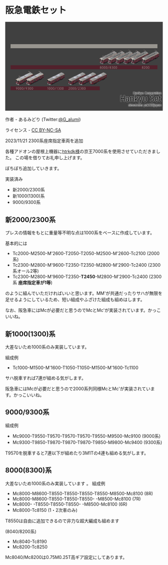 # 阪急電鉄セット
![サムネイル](HK_thumbnail.png)

作者 - あるみどり (Twitter:[@G_alumi](https://twitter.com/G_alumi))

ライセンス - [CC BY-NC-SA](https://creativecommons.org/licenses/by-nc-sa/4.0/deed.ja)

2023/11/21 2300系座席指定車両を追加

各種アドオンの屋根上機器に[htrkdk様](https://sites.google.com/site/htrsimu)の京王7000系を使用させていただきました。
この場を借りてお礼申し上げます。

ぼちぼち追加していきます。

実装済み
- 新2000/2300系
- 新1000(1300)系
- 9000/9300系

## 新2000/2300系
プレスの情報をもとに重量等不明な点は1000系をベースに作成しています。

基本的には
- Tc2000-M2500-M'2600-T2050-T2050-M2500-M'2600-Tc2100 (2000系)
- Tc2300-M2800-M'9600-T2350-T2350-M2800-M'2900-Tc2400 (2300系オール2等)
- Tc2300-M2800-M'9600-T2350-**T2450**-M2800-M'2900-Tc2400 (2300系 **座席指定車が1等**)

のように組んでいただければいいと思います。MM'が共通だったりサハが無限を足せるようにしているため、短い組成やふざけた組成も組めはします。

なお、阪急車にはMcが必要だと思うのでMcとMc'が実装されています。かっこいいね。

## 新1000(1300)系
大差ないため1000系のみ実装しています。

組成例
- Tc1000-M1500-M'1600-T1050-T1050-M1500-M'1600-Tc1100

サハ脱車すれば7連が組める気がします。

阪急車にはMcが必要だと思うので2000系列同様McとMc'が実装されています。かっこいいね。

## 9000/9300系
組成例
- Mc9000-T9550-T9570-T9570-T9570-T9550-M9500-Mc9100 (9000系)
- Mc9300-T9850-T9870-T9870-T9870-T9850-M9800-Mc9400 (9300系)

T9570を脱車すると7連以下が組めたり3M1Tの4連も組める気がします。

## 8000(8300)系
大差ないため1000系のみ実装しています
。
組成例
- Mc8000-M8600-T8550-T8550-T8550-T8550-M8500-Mc8100 (8R)
- Mc8000-M8600-T8550-T8550-T8550-     -M8500-Mc8100 (7R)
- Mc8000-     -T8550-T8550-T8550-     -M8500-Mc8100 (6R)
- Mc8000-Tc8150 (1・2次車のみ)

T8550は自由に追加できるので非力な超大編成も組めます

(8040/8200系)
- Mc8040-Tc8190
- Mc8200-Tc8250

Mc8040/Mc8200は0.75M0.25T高ギア設定にしてあります。